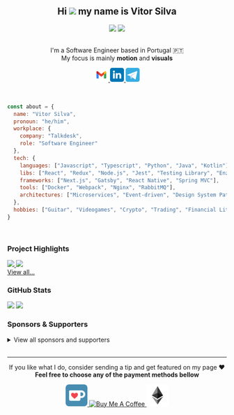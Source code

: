 <h2 align="center">Hi <img src="https://media.giphy.com/media/hvRJCLFzcasrR4ia7z/giphy.gif" width="25px"> my name is Vitor Silva</h2>
<div align="center">
  <img src="https://pageview.vercel.app/?github_user=vitorcodes" />
  <img src="https://img.shields.io/github/sponsors/vitorcodes" />
</div>
<br/>
<p align="center">I'm a Software Engineer based in Portugal 🇵🇹</br>My focus is mainly <strong>motion</strong> and <strong>visuals</strong></p>

<p align="center">
  <a href="mailto: vitorcodes@gmail.com">
    <img src="https://raw.githubusercontent.com/edent/SuperTinyIcons/master/images/svg/gmail.svg" width="32" height="32" />
  </a>
  <a href="https://www.linkedin.com/in/vitorcodes/" target="_blank">
    <img width="32" height="32" src="https://raw.githubusercontent.com/edent/SuperTinyIcons/master/images/svg/linkedin.svg" />
  </a>
  <a href="https://t.me/VitorCodes" target="_blank">
    <img width="32" height="32" src="https://raw.githubusercontent.com/edent/SuperTinyIcons/master/images/svg/telegram.svg" />
  </a>
</p>
<br/>


```js
const about = {
  name: "Vitor Silva",
  pronoun: "he/him",
  workplace: {
    company: "Talkdesk",
    role: "Software Engineer"
  },
  tech: {
    languages: ["Javascript", "Typescript", "Python", "Java", "Kotlin"],
    libs: ["React", "Redux", "Node.js", "Jest", "Testing Library", "Enzyme"],
    frameworks: ["Next.js", "Gatsby", "React Native", "Spring MVC"],
    tools: ["Docker", "Webpack", "Nginx", "RabbitMQ"],
    architectures: ["Microservices", "Event-driven", "Design System Pattern"],
  },
  hobbies: ["Guitar", "Videogames", "Crypto", "Trading", "Financial Literacy"]
}
```

<br/>

### Project Highlights
<div>
  <a href="https://github.com/VitorCodes/chatview" target="_blank">
    <img height="120px" src="https://github-readme-stats.vercel.app/api/pin/?username=vitorcodes&repo=chatview&theme=github_dark" />
  </a>
  
  <a href="https://github.com/VitorCodes/react-native-motion-slider" target="_blank">
    <img height="120px" src="https://github-readme-stats.vercel.app/api/pin/?username=vitorcodes&repo=react-native-motion-slider&theme=github_dark" />
  </a>
</div>
<a href="https://github.com/VitorCodes?tab=repositories">View all...</a>
<br/>

### GitHub Stats

<div align="left">
  <img height="160px" src="https://github-readme-stats.vercel.app/api?username=vitorcodes&show_icons=true&theme=github_dark&include_all_commits=true&count_private=true"/>
  <img height="160px" src="https://github-readme-stats.vercel.app/api/top-langs/?username=vitorcodes&layout=compact&langs_count=7&theme=github_dark"/>
</div>

### Sponsors & Supporters
<details>
  <summary>View all sponsors and supporters</summary>

  > *no one to show yet...*
</details>
</br>

------------

<p align="center">If you like what I do, consider sending a tip and get featured on my page ❤️ <br/>
  <strong>Feel free to choose any of the payment methods bellow</strong></p>

<div align="center">
  <a href="https://ko-fi.com/vitorcodes" target="_blank">
    <img width="50" height="50" src="https://raw.githubusercontent.com/edent/SuperTinyIcons/master/images/svg/ko-fi.svg" />
  </a>
  
  <a href="https://www.buymeacoffee.com/vitorcodes" target="_blank">
    <img src="https://www.buymeacoffee.com/assets/img/guidelines/logo-mark-3.svg" alt="Buy Me A Coffee" height="50" width="70">
  </a>

  <a href="https://cryptorequest.finance/#/pay/?req=eyJ2ZXJzaW9uIjoiMS4wLjAiLCJhbW91bnQiOiIiLCJpc1RpcCI6dHJ1ZSwicmVjZWl2ZXIiOiIweGYyMTUxMjZBMjc2NmZGZjdCNzNjRGMxNkE4MWI5RGI2ODFmMDMyRUEiLCJjaGFpbklkIjoiMSIsImlzVG9rZW4iOmZhbHNlLCJhc3NldEFkZHJlc3MiOiIweDAwMDAwMDAwMDAwMDAwMDAwMDAwMDAwMDAwMDAwMDAwMDAwMDAwMDAiLCJzeW1ib2wiOiJFVEgiLCJ0aXRsZSI6IiVGMCU5RiU4RSU5NyUyMFRpcCUyMENoYXRWaWV3JTIwbnBtJTIwcGFja2FnZSUyMCVGMCU5RiU4RSU5NyJ9" target="_blank">
    <img width="50" height="50" src="https://raw.githubusercontent.com/edent/SuperTinyIcons/master/images/svg/ethereum.svg" />
  </a>
</div>

